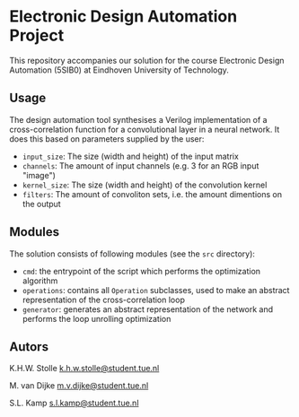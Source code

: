 # Electronic Design Automation Project 

This repository accompanies our solution for the course Electronic Design Automation (5SIB0) at Eindhoven University of Technology. 

## Usage

The design automation tool synthesises a Verilog implementation of a cross-correlation function for a convolutional layer in a neural network. It does this based on parameters supplied by the user:
- `input_size`: The size (width and height) of the input matrix
- `channels`: The amount of input channels (e.g. 3 for an RGB input "image")
- `kernel_size`: The size (width and height) of the convolution kernel
- `filters`: The amount of convoliton sets, i.e. the amount dimentions on the output

## Modules

The solution consists of following modules (see the `src` directory):
- `cmd`: the entrypoint of the script which performs the optimization algorithm
- `operations`: contains all `Operation` subclasses, used to make an abstract representation of the cross-correlation loop
- `generator`: generates an abstract representation of the network and performs the loop unrolling optimization


## Autors

K.H.W. Stolle <k.h.w.stolle@student.tue.nl>

M. van Dijke <m.v.dijke@student.tue.nl>

S.L. Kamp <s.l.kamp@student.tue.nl>
